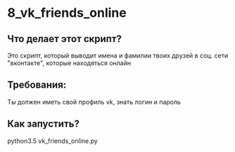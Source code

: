 # 8_vk_friends_online
## Что делает этот скрипт?
Это скрипт, который выводит имена и фамилии твоих друзей в соц. сети "вконтакте", которые находяться онлайн

## Требования:
Ты должен иметь свой профиль vk, знать логин и пароль

## Как запустить?
python3.5 vk_friends_online.py

